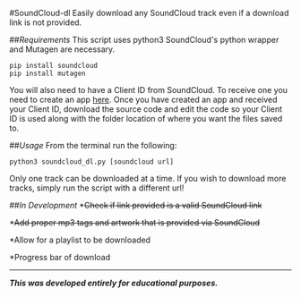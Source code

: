 #SoundCloud-dl
Easily download any SoundCloud track even if a download link is not provided.

##*Requirements*
    This script uses python3
  SoundCloud's python wrapper and Mutagen are necessary. 
  
    pip install soundcloud
    pip install mutagen
  You will also need to have a Client ID from SoundCloud. To receive one you need to create an app [here](http://soundcloud.com/you/apps/new). Once you have created an app and received your Client ID, download the source code and edit the code so your Client ID is used along with the folder location of where you want the files saved to.

##*Usage*
  From the terminal run the following:
  
    python3 soundcloud_dl.py [soundcloud url]
  Only one track can be downloaded at a time. If you wish to download more tracks, simply run the script with a different url!

##*In Development*
  *~~Check if link provided is a valid SoundCloud link~~

  *~~Add proper mp3 tags and artwork that is provided via SoundCloud~~
  
  *Allow for a playlist to be downloaded
  
  *Progress bar of download

----
***This was developed entirely for educational purposes.***

  
